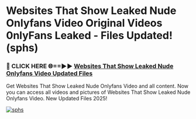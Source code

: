 # Websites That Show Leaked Nude Onlyfans Video Original Videos 0nlyFans Leaked - Files Updated! (sphs)

<h3>🔴 CLICK HERE 🌐==►► <a href="https://tinyurl.com/5h6xmrr3" rel="nofollow">Websites That Show Leaked Nude Onlyfans Video Updated Files</a></h3>

Get Websites That Show Leaked Nude Onlyfans Video and all content. Now you can access all videos and pictures of Websites That Show Leaked Nude Onlyfans Video. New Updated Files 2025!

[![sphs](https://i.imgur.com/KVD873Z.gif)](https://tinyurl.com/5h6xmrr3)
